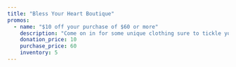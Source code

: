 ```yaml
---
title: "Bless Your Heart Boutique"
promos:
  - name: "$10 off your purchase of $60 or more"
    description: "Come on in for some unique clothing sure to tickle your fancy!"
    donation_price: 10
    purchase_price: 60
    inventory: 5
---
```

